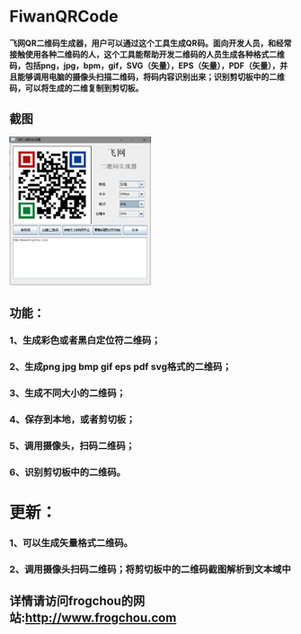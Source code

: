 # FiwanQRCode
#### 飞网QR二维码生成器，用户可以通过这个工具生成QR码。面向开发人员，和经常接触使用各种二维码的人，这个工具能帮助开发二维码的人员生成各种格式二维码，包括png，jpg，bpm，gif，SVG（矢量），EPS（矢量），PDF（矢量），并且能够调用电脑的摄像头扫描二维码，将码内容识别出来；识别剪切板中的二维码，可以将生成的二维复制到剪切板。

## 截图
<a href="screenshot/1.png"><img src="screenshot/1.png" width="50%"/></a>

## 功能：
### 1、生成彩色或者黑白定位符二维码；
### 2、生成png jpg bmp gif eps pdf svg格式的二维码；
### 3、生成不同大小的二维码；
### 4、保存到本地，或者剪切板；
### 5、调用摄像头，扫码二维码；
### 6、识别剪切板中的二维码。

# 更新：
### 1、可以生成矢量格式二维码。
### 2、调用摄像头扫码二维码；将剪切板中的二维码截图解析到文本域中

## 详情请访问frogchou的网站:http://www.frogchou.com

